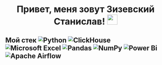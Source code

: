 ## <h1 align="center">Привет, меня зовут Зизевский Станислав!</a> <img src="https://github.com/blackcater/blackcater/raw/main/images/Hi.gif" height="32"/></h1>

## Мой стек ![Python](https://img.shields.io/badge/python-3670A0?style=for-the-badge&logo=python&logoColor=ffdd54) ![ClickHouse](https://img.shields.io/badge/ClickHouse-FFCC01?style=for-the-badge&logo=clickhouse&logoColor=white) ![Microsoft Excel](https://img.shields.io/badge/Microsoft_Excel-217346?style=for-the-badge&logo=microsoft-excel&logoColor=white) ![Pandas](https://img.shields.io/badge/pandas-%23150458.svg?style=for-the-badge&logo=pandas&logoColor=white) ![NumPy](https://img.shields.io/badge/numpy-%23013243.svg?style=for-the-badge&logo=numpy&logoColor=white) ![Power Bi](https://img.shields.io/badge/power_bi-F2C811?style=for-the-badge&logo=powerbi&logoColor=black) 	![Apache Airflow](https://img.shields.io/badge/Apache%20Airflow-017CEE?style=for-the-badge&logo=Apache%20Airflow&logoColor=white)
<!--
**StasZizevskiy/StasZizevskiy** is a ✨ _special_ ✨ repository because its `README.md` (this file) appears on your GitHub profile.

Here are some ideas to get you started:

- 🔭 I’m currently working on ...
- 🌱 I’m currently learning ...
- 👯 I’m looking to collaborate on ...
- 🤔 I’m looking for help with ...
- 💬 Ask me about ...
- 📫 How to reach me: ...
- 😄 Pronouns: ...
- ⚡ Fun fact: ...
-->
